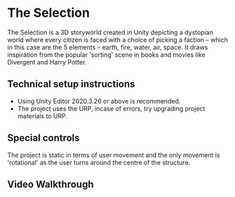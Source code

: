 # The Selection

The Selection is a 3D storyworld created in Unity depicting a dystopian world where every citizen is faced with a choice of picking a faction – which in this case are the 5 elements – earth, fire, water, air, space. It draws inspiration from the popular 'sorting' scene in books and movies like Divergent and Harry Potter.

## Technical setup instructions

* Using Unity Editor 2020.3.26 or above is recommended.
* The project uses the URP, incase of errors, try upgrading project materials to URP.

## Special controls 

The project is static in terms of user movement and the only movement is 'rotational' as the user turns around the centre of the structure. 

## Video Walkthrough
